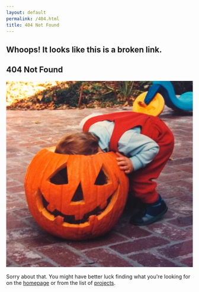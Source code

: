 ```yaml
---
layout: default
permalink: /404.html
title: 404 Not Found
---
```

<h2 class="featured-text">Whoops! It looks like this is a broken link.
</h2>

<div class="content-block">
  <h2 class="featured-text" class="profile-intro">404 Not Found
  </h2>
  </div>
<div class="content-block">
  <img src="/assets/404.jpg" class="profile-img">
  </div>

Sorry about that. You might have better luck finding what you're looking for on the [homepage](https://holdensparacino.com/) or from the list of [projects](/work).

